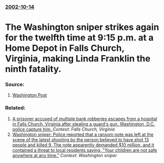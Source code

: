 ### [2002-10-14](/news/2002/10/14/index.md)

#  The Washington sniper strikes again for the twelfth time at 9:15 p.m. at a Home Depot in Falls Church, Virginia, making Linda Franklin the ninth fatality. 




### Source:

1. [Washington Post](http://www.washingtonpost.com/wp-srv/metro/daily/oct02/snipershootings.htm)

### Related:

1. [A prisoner accused of multiple bank robberies escapes from a hospital in Falls Church, Virginia after stealing a guard's gun. Washington, D.C. police capture him. ](/news/2015/03/31/a-prisoner-accused-of-multiple-bank-robberies-escapes-from-a-hospital-in-falls-church-virginia-after-stealing-a-guard-s-gun-washington-d.md) _Context: Falls Church, Virginia_
2. [ Washington sniper: Police reported that a ransom note was left at the scene of the latest shooting by the person believed to have shot 13 people and killed 9. The note apparently demanded $10 million, and it contained a threat to local residents saying, "Your children are not safe anywhere at any time."](/news/2002/10/23/washington-sniper-police-reported-that-a-ransom-note-was-left-at-the-scene-of-the-latest-shooting-by-the-person-believed-to-have-shot-13-p.md) _Context: Washington sniper_
